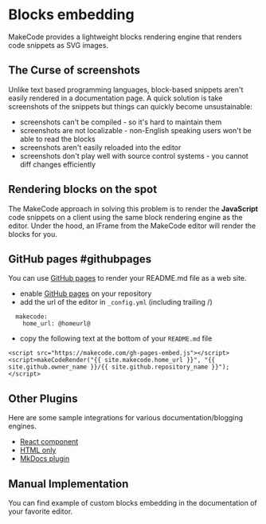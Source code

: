 # Blocks embedding

MakeCode provides a lightweight blocks rendering engine that renders code snippets as SVG images. 

## The Curse of screenshots

Unlike text based programming languages, block-based snippets aren't easily rendered in a documentation page. A quick solution is take screenshots of the snippets but things can quickly become unsustainable:

* screenshots can't be compiled - so it's hard to maintain them
* screenshots are not localizable - non-English speaking users won't be able to read the blocks
* screenshots aren't easily reloaded into the editor
* screenshots don't play well with source control systems - you cannot diff changes efficiently

## Rendering blocks on the spot

The MakeCode approach in solving this problem is to render the **JavaScript** code snippets on a client using the same block rendering engine as the editor. Under the hood, an IFrame from the MakeCode editor will render the blocks for you.

## GitHub pages #githubpages

You can use [GitHub pages](https://help.github.com/en/github/working-with-github-pages) to render your README.md file as a web site.

* enable [GitHub pages](https://help.github.com/en/github/working-with-github-pages/creating-a-github-pages-site#creating-your-site) on your repository
* add the url of the editor in ``_config.yml`` (including trailing /)

```
  makecode:
    home_url: @homeurl@
```

* copy the following text at the bottom of your ``README.md`` file
```
<script src="https://makecode.com/gh-pages-embed.js"></script><script>makeCodeRender("{{ site.makecode.home_url }}", "{{ site.github.owner_name }}/{{ site.github.repository_name }}");</script>
```

## Other Plugins

Here are some sample integrations for various documentation/blogging engines.

* [React component](https://github.com/microsoft/pxt-react-extension-template/blob/master/src/components/snippet.tsx)
* [HTML only](https://jsfiddle.net/ndyz1d57/80/)
* [MkDocs plugin](https://microsoft.github.io/pxt-mkdocs-sample/)

## Manual Implementation

You can find example of custom blocks embedding in the documentation of your favorite editor.
